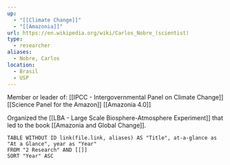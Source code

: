```yaml
---
up:
  - "[[Climate Change]]"
  - "[[Amazonia]]"
url: https://en.wikipedia.org/wiki/Carlos_Nobre_(scientist)
type:
  - researcher
aliases:
  - Nobre, Carlos
location:
  - Brasil
  - USP
---
```


Member or leader of:
[[IPCC - Intergovernmental Panel on Climate Change]]
[[Science Panel for the Amazon]]
[[Amazonia 4.0]]

Organized the [[LBA - Large Scale Biosphere-Atmosphere Experiment]] that led to the book [[Amazonia and Global Change]].


```dataview
TABLE WITHOUT ID link(file.link, aliases) AS "Title", at-a-glance as "At a Glance", year as "Year"
FROM "2 Research" AND [[]]
SORT "Year" ASC
```